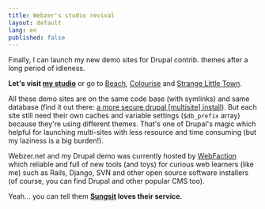 ```yaml
---
title: Webzer's studio revival
layout: default
lang: en
published: false
---
```


<p>Finally, I can launch my new demo sites for Drupal contrib. themes after a long period of idleness.</p>
<p><strong>Let's visit <a href="http://studio.webzer.net/">my studio</a></strong> or go to <a rel="nofollow" href="http://studio.webzer.net/drupal/beach/">Beach</a>, <a rel="nofollow" href="http://studio.webzer.net/drupal/colourise/">Colourise</a> and <a href="http://studio.webzer.net/drupal/strange.little.town/">Strange Little Town</a>.</p>
<p>All these demo sites are on the same code base (with symlinks) and same database (find it out there: <a href="http://justinhileman.info/articles/a-more-secure-drupal-multisite-install">a more secure drupal [multisite] install</a>). But each site still need their own caches and variable settings (<code>$db_prefix</code> array) because they're using different themes. That's one of Drupal's magic which helpful for launching multi-sites with less resource and time consuming (but my laziness is a big burden!).</p>
<p>Webzer.net and my Drupal demo was currently hosted by <a href="http://www.webfaction.com?affiliate=sungsit" title="Go to webfaction.com">WebFaction</a> which reliable and full of new tools (and toys) for curious web learners (like me) such as Rails, Django, SVN and other open source software installers (of course, you can find Drupal and other popular CMS too).</p>
<p>Yeah... you can tell them <strong><a href="http://www.webfaction.com?affiliate=sungsit" title="That's me and my referrer link!">Sungsit</a> loves their service.</strong></p>
